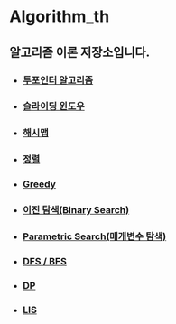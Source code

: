 # Algorithm_th

## 알고리즘 이론 저장소입니다.

- ### [투포인터 알고리즘](./twoPointer.md)

- ### [슬라이딩 윈도우](./slidingWindow.md)

- ### [해시맵](./hashmap.md)

- ### [정렬](./sort.md)

- ### [Greedy](./greedy.md)

- ### [이진 탐색(Binary Search)](./binary.md)

- ### [Parametric Search(매개변수 탐색)](./parametric.md)

- ### [DFS / BFS](./dfsbfs.md)

- ### [DP](./dp.md)

- ### [LIS](./LIS.md)
